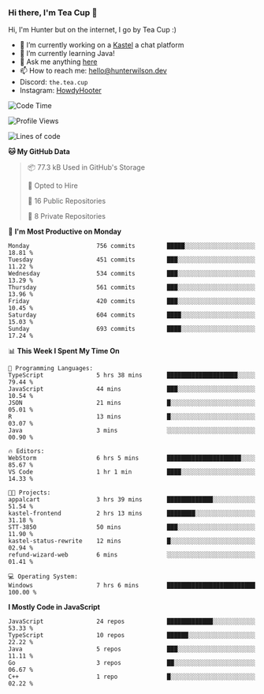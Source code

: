 ### Hi there, I'm Tea Cup 👋 

Hi, I'm Hunter but on the internet, I go by Tea Cup :)

- 🔭 I’m currently working on a [Kastel](https://github.com/KastelApp) a chat platform
- 🌱 I’m currently learning Java!
- 💬 Ask me anything [here](https://github.com/TheTeaCup/TheTeaCup/issues)
- 📫 How to reach me: [hello@hunterwilson.dev](mailto:hello@hunterwilson.dev)
- Discord: `the.tea.cup`
- Instagram: [HowdyHooter](https://instagram.com/HowdyHooter)

<!--START_SECTION:waka-->
![Code Time](http://img.shields.io/badge/Code%20Time-536%20hrs%2052%20mins-blue)

![Profile Views](http://img.shields.io/badge/Profile%20Views-18-blue)

![Lines of code](https://img.shields.io/badge/From%20Hello%20World%20I%27ve%20Written-1.3%20million%20lines%20of%20code-blue)

**🐱 My GitHub Data** 

> 📦 77.3 kB Used in GitHub's Storage 
 > 
> 💼 Opted to Hire
 > 
> 📜 16 Public Repositories 
 > 
> 🔑 8 Private Repositories 
 > 
📅 **I'm Most Productive on Monday** 

```text
Monday                   756 commits         █████░░░░░░░░░░░░░░░░░░░░   18.81 % 
Tuesday                  451 commits         ███░░░░░░░░░░░░░░░░░░░░░░   11.22 % 
Wednesday                534 commits         ███░░░░░░░░░░░░░░░░░░░░░░   13.29 % 
Thursday                 561 commits         ███░░░░░░░░░░░░░░░░░░░░░░   13.96 % 
Friday                   420 commits         ███░░░░░░░░░░░░░░░░░░░░░░   10.45 % 
Saturday                 604 commits         ████░░░░░░░░░░░░░░░░░░░░░   15.03 % 
Sunday                   693 commits         ████░░░░░░░░░░░░░░░░░░░░░   17.24 % 
```


📊 **This Week I Spent My Time On** 

```text
💬 Programming Languages: 
TypeScript               5 hrs 38 mins       ████████████████████░░░░░   79.44 % 
JavaScript               44 mins             ███░░░░░░░░░░░░░░░░░░░░░░   10.54 % 
JSON                     21 mins             █░░░░░░░░░░░░░░░░░░░░░░░░   05.01 % 
R                        13 mins             █░░░░░░░░░░░░░░░░░░░░░░░░   03.07 % 
Java                     3 mins              ░░░░░░░░░░░░░░░░░░░░░░░░░   00.90 % 

🔥 Editors: 
WebStorm                 6 hrs 5 mins        █████████████████████░░░░   85.67 % 
VS Code                  1 hr 1 min          ████░░░░░░░░░░░░░░░░░░░░░   14.33 % 

🐱‍💻 Projects: 
appalcart                3 hrs 39 mins       █████████████░░░░░░░░░░░░   51.54 % 
kastel-frontend          2 hrs 13 mins       ████████░░░░░░░░░░░░░░░░░   31.18 % 
STT-3850                 50 mins             ███░░░░░░░░░░░░░░░░░░░░░░   11.90 % 
kastel-status-rewrite    12 mins             █░░░░░░░░░░░░░░░░░░░░░░░░   02.94 % 
refund-wizard-web        6 mins              ░░░░░░░░░░░░░░░░░░░░░░░░░   01.41 % 

💻 Operating System: 
Windows                  7 hrs 6 mins        █████████████████████████   100.00 % 
```

**I Mostly Code in JavaScript** 

```text
JavaScript               24 repos            █████████████░░░░░░░░░░░░   53.33 % 
TypeScript               10 repos            ██████░░░░░░░░░░░░░░░░░░░   22.22 % 
Java                     5 repos             ███░░░░░░░░░░░░░░░░░░░░░░   11.11 % 
Go                       3 repos             ██░░░░░░░░░░░░░░░░░░░░░░░   06.67 % 
C++                      1 repo              █░░░░░░░░░░░░░░░░░░░░░░░░   02.22 % 
```




<!--END_SECTION:waka-->
